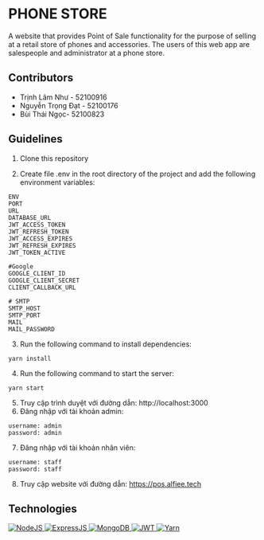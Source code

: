 # PHONE STORE
A website that provides Point of Sale functionality for the purpose of selling at a retail store of phones and accessories. The users of this web app are salespeople and administrator at a phone store.

## Contributors
* Trịnh Lâm Như - 52100916
* Nguyễn Trọng Đạt - 52100176
* Bùi Thái Ngọc- 52100823

## Guidelines

1. Clone this repository

2. Create file .env in the root directory of the project and add the following environment variables:
```
ENV
PORT
URL
DATABASE_URL
JWT_ACCESS_TOKEN
JWT_REFRESH_TOKEN
JWT_ACCESS_EXPIRES
JWT_REFRESH_EXPIRES
JWT_TOKEN_ACTIVE

#Google
GOOGLE_CLIENT_ID
GOOGLE_CLIENT_SECRET
CLIENT_CALLBACK_URL

# SMTP
SMTP_HOST
SMTP_PORT
MAIL
MAIL_PASSWORD
```
3. Run the following command to install dependencies:
```
yarn install
```
4. Run the following command to start the server:
```
yarn start
```
5. Truy cập trình duyệt với đường dẫn: http://localhost:3000
6. Đăng nhập với tài khoản admin:
```
username: admin
password: admin
```
7. Đăng nhập với tài khoản nhân viên:
```
username: staff
password: staff
```
8. Truy cập website với đường dẫn: https://pos.alfiee.tech

## Technologies
<a href="#" target="_blank"> 
    <img alt="NodeJS" src="https://img.shields.io/badge/node.js-%2343853D.svg?style=for-the-badge&logo=node-dot-js&logoColor=white"/>
</a>
<a href="#" target="_blank"> 
    <img alt="ExpressJS" src="https://img.shields.io/badge/express.js-%23404d59.svg?style=for-the-badge"/>
</a>
<a href="#" target="_blank"> 
    <img alt="MongoDB" src="https://img.shields.io/badge/mongodb-%2343853D.svg?style=for-the-badge&logo=mongodb&logoColor=white"/>
</a>
<a href="#" target="_blank"> 
    <img alt="JWT" src="https://img.shields.io/badge/JWT-000000?style=for-the-badge&logo=JSON%20web%20tokens&logoColor=white"/>
</a>
<a href="#" target="_blank"> 
    <img alt="Yarn" src="https://img.shields.io/badge/Yarn-2C8EBB?style=for-the-badge&logo=yarn&logoColor=white"/>
</a>
